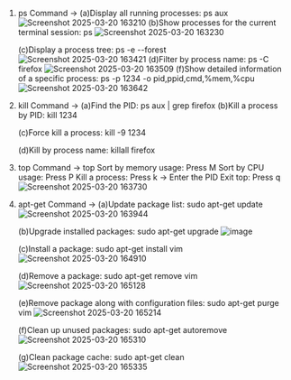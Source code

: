 1. ps Command -> (a)Display all running processes: ps aux
![Screenshot 2025-03-20 163210](https://github.com/user-attachments/assets/7c761fcf-b346-4c18-ab5b-2cd811ed4569)
   (b)Show processes for the current terminal session: ps
![Screenshot 2025-03-20 163230](https://github.com/user-attachments/assets/88fa5fd8-71c2-442e-a551-e7f819b989d7)

   (c)Display a process tree: ps -e --forest
![Screenshot 2025-03-20 163421](https://github.com/user-attachments/assets/f7b37c96-1f93-45fe-9613-603f64a961f5)
   (d)Filter by process name: ps -C firefox
![Screenshot 2025-03-20 163509](https://github.com/user-attachments/assets/eec74137-851d-4dc1-8e46-d166e0e5abcf)
   (f)Show detailed information of a specific process: ps -p 1234 -o pid,ppid,cmd,%mem,%cpu
![Screenshot 2025-03-20 163642](https://github.com/user-attachments/assets/e9603d1e-7573-4861-9ac9-314eaaaf26ac)
3. kill Command -> (a)Find the PID: ps aux | grep firefox
   (b)Kill a process by PID: kill 1234

   (c)Force kill a process: kill -9 1234

   (d)Kill by process name: killall firefox

3. top Command -> top Sort by memory usage: Press M Sort by CPU usage: Press P Kill a process: Press k → Enter the PID Exit top: Press q
![Screenshot 2025-03-20 163730](https://github.com/user-attachments/assets/ea38402a-c0f6-4d76-ba3e-71f8418b642f)
4. apt-get Command -> (a)Update package list: sudo apt-get update
![Screenshot 2025-03-20 163944](https://github.com/user-attachments/assets/dc7c49ea-9f9c-4357-8bcd-60d15b6070c8)

   (b)Upgrade installed packages: sudo apt-get upgrade
   ![image](https://github.com/user-attachments/assets/6de30ffc-ccbc-47aa-aa77-51f16195cd3a)

   (c)Install a package: sudo apt-get install vim
   ![Screenshot 2025-03-20 164910](https://github.com/user-attachments/assets/596e8593-5cce-456e-b9ca-10732f99662a)

   (d)Remove a package: sudo apt-get remove vim
   ![Screenshot 2025-03-20 165128](https://github.com/user-attachments/assets/c8e33130-7aaf-4f5c-ad0f-765b3d012970)

   (e)Remove package along with configuration files: sudo apt-get purge vim
   ![Screenshot 2025-03-20 165214](https://github.com/user-attachments/assets/10a421cf-863f-4446-88c9-ec76441637fc)


   (f)Clean up unused packages: sudo apt-get autoremove
   ![Screenshot 2025-03-20 165310](https://github.com/user-attachments/assets/7a0070fa-751f-4392-b8ea-186c9606cefc)

   (g)Clean package cache: sudo apt-get clean
   ![Screenshot 2025-03-20 165335](https://github.com/user-attachments/assets/e4d5741f-f462-4028-a5dc-b797ecc73715)


